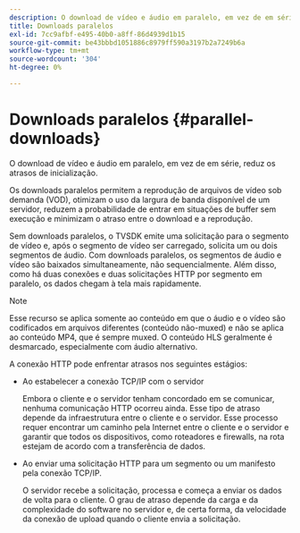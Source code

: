 ```yaml
---
description: O download de vídeo e áudio em paralelo, em vez de em série, reduz os atrasos de inicialização.
title: Downloads paralelos
exl-id: 7cc9afbf-e495-40b0-a8ff-86d4939d1b15
source-git-commit: be43bbbd1051886c8979ff590a3197b2a7249b6a
workflow-type: tm+mt
source-wordcount: '304'
ht-degree: 0%

---
```


# Downloads paralelos {#parallel-downloads}

O download de vídeo e áudio em paralelo, em vez de em série, reduz os atrasos de inicialização.

Os downloads paralelos permitem a reprodução de arquivos de vídeo sob demanda (VOD), otimizam o uso da largura de banda disponível de um servidor, reduzem a probabilidade de entrar em situações de buffer sem execução e minimizam o atraso entre o download e a reprodução.

<!-- 

Removed as part of "no DASH use cases" for 2.5.1, May 31st, 2017 release.
<p>Parallel downloads allows DASH video-on-demand (VOD) files to be played, optimizes the available bandwidth usage from a server, lowers the probability of getting into buffer under-run situations, and minimizes the delay between download and playback. </p>

 -->

Sem downloads paralelos, o TVSDK emite uma solicitação para o segmento de vídeo e, após o segmento de vídeo ser carregado, solicita um ou dois segmentos de áudio. Com downloads paralelos, os segmentos de áudio e vídeo são baixados simultaneamente, não sequencialmente. Além disso, como há duas conexões e duas solicitações HTTP por segmento em paralelo, os dados chegam à tela mais rapidamente.

>[!NOTE]
>
>Esse recurso se aplica somente ao conteúdo em que o áudio e o vídeo são codificados em arquivos diferentes (conteúdo não-muxed) e não se aplica ao conteúdo MP4, que é sempre muxed. O conteúdo HLS geralmente é desmarcado, especialmente com áudio alternativo.

<!-- 

See comment above (DASH use case removed).

  This feature applies only to content where the audio and video are encoded into different files (unmuxed content) and does not apply to MP4 content, which is always muxed. Most DASH content is unmuxed, and HLS content is often unmuxed, especially with alternate audio. 
-->

A conexão HTTP pode enfrentar atrasos nos seguintes estágios:

* Ao estabelecer a conexão TCP/IP com o servidor

   Embora o cliente e o servidor tenham concordado em se comunicar, nenhuma comunicação HTTP ocorreu ainda. Esse tipo de atraso depende da infraestrutura entre o cliente e o servidor. Esse processo requer encontrar um caminho pela Internet entre o cliente e o servidor e garantir que todos os dispositivos, como roteadores e firewalls, na rota estejam de acordo com a transferência de dados.
* Ao enviar uma solicitação HTTP para um segmento ou um manifesto pela conexão TCP/IP.

   O servidor recebe a solicitação, processa e começa a enviar os dados de volta para o cliente. O grau de atraso depende da carga e da complexidade do software no servidor e, de certa forma, da velocidade da conexão de upload quando o cliente envia a solicitação.
